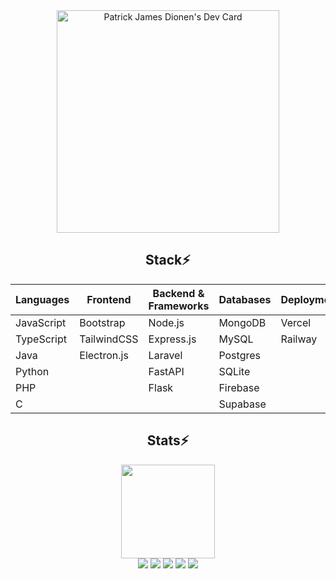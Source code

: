 
<div align="center"><a href="https://app.daily.dev/patrickjamesdionen"><img src="https://api.daily.dev/devcards/v2/F2ivuAoInnVleFiy2miwc.png?type=default&r=81c" width="356" alt="Patrick James Dionen's Dev Card" /></a></div>

<div align=center>
  <h2>Stack⚡</h2>
  
  | **Languages**       | **Frontend**           | **Backend & Frameworks** | **Databases**      | **Deployment**       | **Design & Prototyping** |
  |---------------------|------------------------|---------------------------|-------------------|-----------------------|--------------------------|
  | JavaScript          | Bootstrap              | Node.js                   | MongoDB            | Vercel                | Framer                   |
  | TypeScript          | TailwindCSS            | Express.js                | MySQL              | Railway               | Figma                    |
  | Java                | Electron.js            | Laravel                   | Postgres           |                       | Canva                    |
  | Python              |                        | FastAPI                   | SQLite             |                       |                          |
  | PHP                 |                        | Flask                     | Firebase           |                       |                          |
  | C                   |                        |                           | Supabase           |                       |                          |

</div>

<div align=center> 
  <h2>Stats⚡</h2>
  <img height=150px src="https://streak-stats.demolab.com?user=ImTrikk&theme=algolia"></br>
  <img src="https://github-profile-summary-cards.vercel.app/api/cards/profile-details?username=ImTrikk&theme=algolia">
  <img src="https://github-profile-summary-cards.vercel.app/api/cards/repos-per-language?username=ImTrikk&theme=algolia">
  <img src="https://github-profile-summary-cards.vercel.app/api/cards/most-commit-language?username=ImTrikk&theme=algolia">
  <img src="https://github-profile-summary-cards.vercel.app/api/cards/stats?username=ImTrikk&theme=algolia">
  <img src="https://github-profile-summary-cards.vercel.app/api/cards/productive-time?username=ImTrikk&theme=algolia">
</div>




